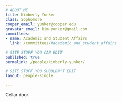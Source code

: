 ```yaml
---
# ABOUT ME
title: Kimberly Yunker	
class: Sophomore
cooper_email: yunker@cooper.edu
gravatar_email: kim.yunker@gmail.com
committees:
- name: Academic and Student Affairs
  link: /committees/#academic_and_student_affairs

# SITE STUFF YOU CAN EDIT
published: true
permalink: /people/kimberly-yunker/

# SITE STUFF YOU SHOULDN'T EDIT
layout: people-single

---
```


Cellar door
